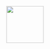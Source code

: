 <div id="header" align="center">
  <img src="https://i.giphy.com/media/v1.Y2lkPTc5MGI3NjExNGZpNGdqMWljNTZuMTI0cmdrOHpmYWRxMm44dHBpaWo5dzlnMjI0YyZlcD12MV9pbnRlcm5hbF9naWZfYnlfaWQmY3Q9Zw/HgJIjlwfvyQ8Bz4SDm/giphy.gif" width="100"/>
</div>
